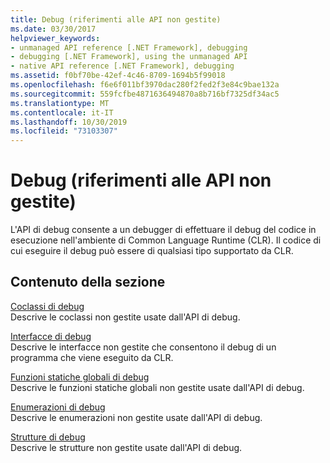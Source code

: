 ```yaml
---
title: Debug (riferimenti alle API non gestite)
ms.date: 03/30/2017
helpviewer_keywords:
- unmanaged API reference [.NET Framework], debugging
- debugging [.NET Framework], using the unmanaged API
- native API reference [.NET Framework], debugging
ms.assetid: f0bf70be-42ef-4c46-8709-1694b5f99018
ms.openlocfilehash: f6e6f011bf3970dac280f2fed2f3e84c9bae132a
ms.sourcegitcommit: 559fcfbe4871636494870a8b716bf7325df34ac5
ms.translationtype: MT
ms.contentlocale: it-IT
ms.lasthandoff: 10/30/2019
ms.locfileid: "73103307"
---
```

# <a name="debugging-unmanaged-api-reference"></a>Debug (riferimenti alle API non gestite)
L'API di debug consente a un debugger di effettuare il debug del codice in esecuzione nell'ambiente di Common Language Runtime (CLR). Il codice di cui eseguire il debug può essere di qualsiasi tipo supportato da CLR.  
  
## <a name="in-this-section"></a>Contenuto della sezione  
 [Coclassi di debug](../../../../docs/framework/unmanaged-api/debugging/debugging-coclasses.md)  
 Descrive le coclassi non gestite usate dall'API di debug.  
  
 [Interfacce di debug](../../../../docs/framework/unmanaged-api/debugging/debugging-interfaces.md)  
 Descrive le interfacce non gestite che consentono il debug di un programma che viene eseguito da CLR.  
  
 [Funzioni statiche globali di debug](../../../../docs/framework/unmanaged-api/debugging/debugging-global-static-functions.md)  
 Descrive le funzioni statiche globali non gestite usate dall'API di debug.  
  
 [Enumerazioni di debug](../../../../docs/framework/unmanaged-api/debugging/debugging-enumerations.md)  
 Descrive le enumerazioni non gestite usate dall'API di debug.  
  
 [Strutture di debug](../../../../docs/framework/unmanaged-api/debugging/debugging-structures.md)  
 Descrive le strutture non gestite usate dall'API di debug.
